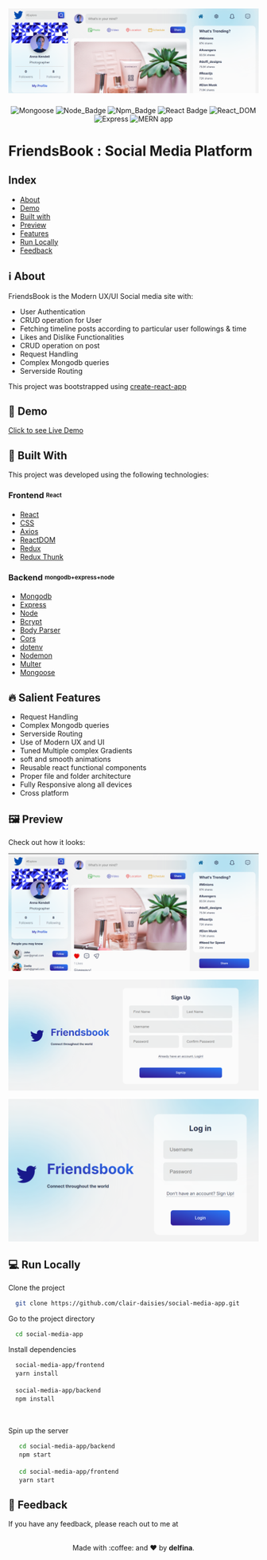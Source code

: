 <h1 align=center>
<img src="./frontend/src/img/header-preview.png"/>
</h1>

<div align="center">

![Mongoose](https://img.shields.io/badge/Mongoose-%5E6.5.1-orange) 
![Node_Badge](https://img.shields.io/badge/npm-8.8.0-red)
![Npm_Badge](https://img.shields.io/badge/node-18.1.0-green)
![React Badge](https://img.shields.io/badge/react-%5E18.2.0-blue)
![React_DOM](https://img.shields.io/badge/reactDOM-%5E18.2.0-9cf)
![Express](https://img.shields.io/badge/Express-%22%5E4.18.1-lightgrey)
![MERN app](https://img.shields.io/badge/Stack-MERN-yellowgreen)
</div>

# FriendsBook : Social Media Platform
## Index

- [About](#about)
- [Demo](#demo)
- [Built with](#technologies)
- [Preview](#preview)
- [Features](#features)
- [Run Locally](#local)
- [Feedback](#feedback)



<a id='about'/>

 ## :information_source: About

FriendsBook is the Modern UX/UI  Social media site with: <br/>

- User Authentication
- CRUD operation for User
- Fetching timeline posts according to particular user followings & time
- Likes and Dislike Functionalities
- CRUD operation on post 
- Request Handling
- Complex Mongodb queries
- Serverside Routing



This project was bootstrapped using [create-react-app](https://reactjs.org/docs/create-a-new-react-app.html)


<a id='demo'/>

## :link: Demo

[Click to see Live Demo](#_)



<a id='technologies'/>

## :hammer: Built With

This project was developed using the following technologies:

### **Frontend** <sub><sup>React</sup></sub>
  - [React](https://reactjs.org/)
  - [CSS](https://www.w3schools.com/css/)
  - [Axios](https://axios-http.com/docs/intro)
  - [ReactDOM](https://reactjs.org/docs/react-dom.html)
  - [Redux](https://react-redux.js.org/)
  - [Redux Thunk](https://redux.js.org/usage/writing-logic-thunks)


  ### **Backend** <sub><sup>mongodb+express+node</sup></sub>

  - [Mongodb](https://www.mongodb.com/)
  - [Express](https://expressjs.com/)
  - [Node](https://nodejs.org/en/)
  - [Bcrypt](https://www.npmjs.com/package/bcrypt)
  - [Body Parser](https://www.npmjs.com/package/body-parser)
  - [Cors](https://www.npmjs.com/package/cors)
  - [dotenv](https://www.npmjs.com/package/dotenv)
  - [Nodemon](https://www.npmjs.com/package/nodemon)
  - [Multer](https://www.npmjs.com/package/multer)
  - [Mongoose](https://mongoosejs.com/)
  

<a id='features'/>

## :fire: Salient Features

- Request Handling
- Complex Mongodb queries
- Serverside Routing
- Use of Modern UX and UI
- Tuned Multiple complex Gradients
- soft and smooth animations
- Reusable react functional components
- Proper file and folder architecture 
- Fully Responsive along all devices 
- Cross platform

<a id='preview'/>

## :framed_picture: Preview

Check out how it looks:

![App Screenshot](./frontend/src/img/app-preview.png)

![Signup page Screenshot](./frontend/src/img/signup-preview.png)

![Login Page Screenshot](./frontend//src/img/login-preview.png)


<a id='local'/>

## :computer: Run Locally

Clone the project

```bash
  git clone https://github.com/clair-daisies/social-media-app.git
```

Go to the project directory

```bash
  cd social-media-app
```

Install dependencies

```bash
  social-media-app/frontend
  yarn install

  social-media-app/backend
  npm install

  
```

Spin up the server

```bash
   cd social-media-app/backend
   npm start

   cd social-media-app/frontend
   yarn start
```

<a id='feedback'/>

## :love_letter: Feedback

If you have any feedback, please reach out to me at 

<p align="center">
<br/>
  Made with :coffee: and ❤️ by <b>delfina</b>.
<p/>